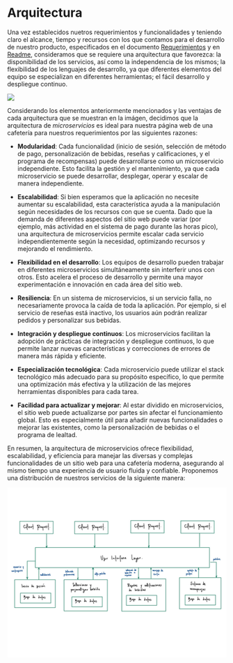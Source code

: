 # Arquitectura

Una vez establecidos nuetros requerimientos y funcionalidades y teniendo claro el alcance, tiempo y recursos con los que contamos para el desarrollo de nuestro producto, especificados en el documento [Requerimientos](Requerimientos.md) y en [Readme](Readme.md), consideramos que se requiere una arquitectura que favorezca: la disponibilidad de los servicios, así como la independencia de los mismos; la flexibilidad de los lenguajes de desarrollo, ya que diferentes elementos del equipo se especializan en diferentes herramientas; el fácil desarrollo y despliegue continuo.

<p align="center">
  <img src="https://github.com/Ingenieria-Software-2023/BackyardigansProyectoFinal/assets/101894380/c7351c7b-5fea-4617-8062-677bc6e318b1" style="display: block; margin-left: auto; margin-right: auto;"/>
</p>

Considerando los elementos anteriormente mencionados y las ventajas de cada arquitectura que se muestran en la imágen, decidimos que la arquitectura de *microservicios* es ideal para nuestra página web de una cafetería para nuestros requerimientos por las siguientes razones:

 - **Modularidad**: Cada funcionalidad (inicio de sesión, selección de método de pago, personalización de bebidas, reseñas y calificaciones, y el programa de recompensas) puede desarrollarse como un microservicio independiente. Esto facilita la gestión y el mantenimiento, ya que cada microservicio se puede desarrollar, desplegar, operar y escalar de manera independiente.

- **Escalabilidad**: Si bien esperamos que la aplicación no necesite aumentar su escalabilidad, esta característica ayuda a la manipulación según necesidades de los recursos con que se cuenta. Dado que la demanda de diferentes aspectos del sitio web puede variar (por ejemplo, más actividad en el sistema de pago durante las horas pico), una arquitectura de microservicios permite escalar cada servicio independientemente según la necesidad, optimizando recursos y mejorando el rendimiento.

- **Flexibilidad en el desarrollo**: Los equipos de desarrollo pueden trabajar en diferentes microservicios simultáneamente sin interferir unos con otros. Esto acelera el proceso de desarrollo y permite una mayor experimentación e innovación en cada área del sitio web.

- **Resiliencia**: En un sistema de microservicios, si un servicio falla, no necesariamente provoca la caída de toda la aplicación. Por ejemplo, si el servicio de reseñas está inactivo, los usuarios aún podrán realizar pedidos y personalizar sus bebidas.

- **Integración y despliegue continuos**: Los microservicios facilitan la adopción de prácticas de integración y despliegue continuos, lo que permite lanzar nuevas características y correcciones de errores de manera más rápida y eficiente.

- **Especialización tecnológica**: Cada microservicio puede utilizar el stack tecnológico más adecuado para su propósito específico, lo que permite una optimización más efectiva y la utilización de las mejores herramientas disponibles para cada tarea.

- **Facilidad para actualizar y mejorar**: Al estar dividido en microservicios, el sitio web puede actualizarse por partes sin afectar el funcionamiento global. Esto es especialmente útil para añadir nuevas funcionalidades o mejorar las existentes, como la personalización de bebidas o el programa de lealtad.

En resumen, la arquitectura de microservicios ofrece flexibilidad, escalabilidad, y eficiencia para manejar las diversas y complejas funcionalidades de un sitio web para una cafetería moderna, asegurando al mismo tiempo una experiencia de usuario fluida y confiable. Proponemos una distribución de nuestros servicios de la siguiente manera: 

<p align="center">
  <img src="Arquitectura -1.jpg" style="display: block; margin-left: auto; margin-right: auto;"/>
</p>




